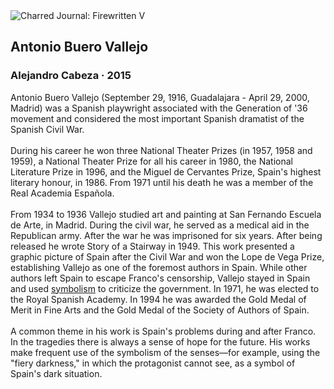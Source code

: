 <div class="artwork-of-the-day">
  <div class="container">
    <div class="img-wrapper">
      <img
        src="https://uploads5.wikiart.org/00100/images/alejandro-cabeza/antonio-buero-vallejo.jpg!Large.jpg"
        alt="Charred Journal: Firewritten V" />
    </div>
    <div class="artwork-detail">
      <div class="artwork-origin"> 
        <h2 class="artwork-name">Antonio Buero Vallejo</h2>
        <h3 class="artist">
          Alejandro Cabeza
                    ·  2015
        </h3>
      </div>
      <p class="description">
        <span class="artwork-description-text ng-binding" ng-bind-html="viewModel.ArtworkOfTheDay.Description | unsafe">Antonio Buero Vallejo (September 29, 1916, Guadalajara - April 29, 2000, Madrid) was a Spanish playwright associated with the Generation of '36 movement and considered the most important Spanish dramatist of the Spanish Civil War.
<br>
<br>During his career he won three National Theater Prizes (in 1957, 1958 and 1959), a National Theater Prize for all his career in 1980, the National Literature Prize in 1996, and the Miguel de Cervantes Prize, Spain's highest literary honour, in 1986. From 1971 until his death he was a member of the Real Academia Española.
<br>
<br>From 1934 to 1936 Vallejo studied art and painting at San Fernando Escuela de Arte, in Madrid. During the civil war, he served as a medical aid in the Republican army. After the war he was imprisoned for six years. After being released he wrote Story of a Stairway in 1949. This work presented a graphic picture of Spain after the Civil War and won the Lope de Vega Prize, establishing Vallejo as one of the foremost authors in Spain. While other authors left Spain to escape Franco's censorship, Vallejo stayed in Spain and used <a target="_blank" href="/en/artists-by-art-movement/symbolism">symbolism</a> to criticize the government. In 1971, he was elected to the Royal Spanish Academy. In 1994 he was awarded the Gold Medal of Merit in Fine Arts and the Gold Medal of the Society of Authors of Spain.
<br>
<br>A common theme in his work is Spain's problems during and after Franco. In the tragedies there is always a sense of hope for the future. His works make frequent use of the symbolism of the senses—for example, using the "fiery darkness," in which the protagonist cannot see, as a symbol of Spain's dark situation.</span>
                        <div class="text-shadow-container" ng-show="showShadow" style=""></div>
      </p>
    </div>
  </div>

</div>
